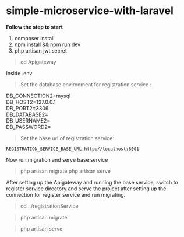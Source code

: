 # simple-microservice-with-laravel
**Follow the step to start**
1. composer install
2. npm install && npm run dev
3. php artisan jwt:secret

> cd Apigateway

Inside .env
> Set the database environment for registration service :

DB_CONNECTION2=mysql  
    DB_HOST2=127.0.0.1  
    DB_PORT2=3306  
    DB_DATABASE2=  
    DB_USERNAME2=  
    DB_PASSWORD2=

> Set the base url of registration service:

    REGISTRATION_SERVICE_BASE_URL:http://localhost:8001

Now run migration and serve base service
> php artisan migrate
> php artisan serve

After setting up the Apigateway and running the base service, switch to register service directory and serve the project after setting up the connection for register service and run migrating.

> cd ../registrationService

> php artisan migrate

>php artisan serve
